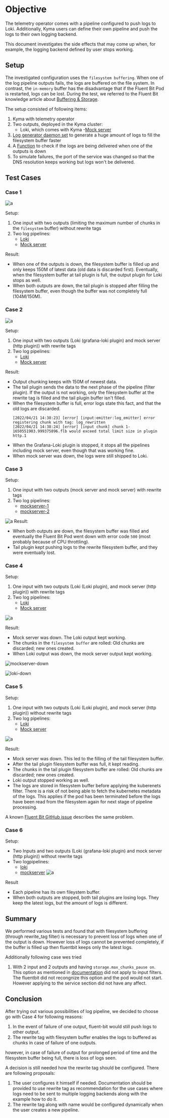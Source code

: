 # Objective

The telemetry operator comes with a pipeline configured to push logs to Loki. Additionally, Kyma users can define their own pipeline and push the logs to their own logging backend.

This document investigates the side effects that may come up when, for example, the logging backend defined by  user stops working.

## Setup

The investigated configuration uses the `filesystem buffering`. When one of the log pipeline outputs fails, the logs are buffered on the file system. In contrast, the `in-memory` buffer has the disadvantage that if the Fluent Bit Pod is restarted, logs can be lost. During the test, we referred to the Fluent Bit knowledge article about [Buffering & Storage](https://docs.fluentbit.io/manual/administration/buffering-and-storage).

The setup consisted of following items:
1. Kyma with telemetry operator
2. Two outputs, deployed in the Kyma cluster:
    - Loki, which comes with Kyma
    -[Mock server](./assets/logpipeline-invstigation/mock-server.yaml)
3. [Log generator daemon set](./assets/logpipeline-invstigation/log-generator.yaml) to generate a huge amount of logs to fill the filesystem buffer faster
4. A [Function](./assets/logpipeline-invstigation/func.js) to check if the logs are being delivered when one of the outputs is down
5. To simulate failures, the port of the service was changed so that the DNS resolution keeps working but logs won't be delivered.

## Test Cases

### Case 1
![a](./assets/logpipeline-invstigation/case-1/case-1.svg)

Setup:
1. One input with two outputs (limiting the maximum number of chunks in the `filesystem` buffer) without rewrite tags
2. Two log pipelines:
   - [Loki](./assets/logpipeline-invstigation/case-1/loki.yaml)
   - [Mock server](./assets/logpipeline-invstigation/case-1/mockserver.yml)

Result:
- When one of the outputs is down, the filesystem buffer is filled up and only keeps 150M of latest data (old data is discarded first). Eventually, when the filesystem buffer at tail plugin is full, the output plugin for Loki stops as well.
- When both outputs are down, the tail plugin is stopped after filling the filesystem buffer, even though the buffer was not completely full (104M/150M).

### Case 2
![a](./assets/logpipeline-invstigation/case-2/case-2.svg)

Setup:
1. One input with two outputs (Loki (grafana-loki plugin) and mock server (http plugin)) with rewrite tags
2. Two log pipelines:
   - [Loki](./assets/logpipeline-invstigation/case-2/loki.yaml)
   - [Mock server](./assets/logpipeline-invstigation/case-2/mockserver.yml)


Result:
- Output chunking keeps with 150M of newest data.
- The tail plugin sends the data to the next phase of the pipeline (filter plugin). If the output is not working, only the filesystem buffer at the rewrite tag is filled and the tail plugin buffer isn't filled.
- When the filesystem buffer is full, error logs state this fact, and that the old logs are discarded.
    ```unix
    [2022/04/21 14:38:23] [error] [input:emitter:log_emitter] error registering chunk with tag: log_rewritten
    [2022/04/21 14:38:24] [error] [input chunk] chunk 1-1650551903.999375896.flb would exceed total limit size in plugin http.1
    ```
- When the Grafana-Loki plugin is stopped, it stops all the pipelines including mock server, even though that was working fine.
- When mock server was down, the logs were still shipped to Loki.


### Case 3

Setup:
1. One input with two outputs (mock server and mock server) with rewrite tags
2. Two log pipelines:
   - [mockserver-1](./assets/logpipeline-invstigation/case-3/mockserver-1.yml)
   - [mockserver-2](./assets/logpipeline-invstigation/case-3/mockserver-2.yml)

![a](./assets/logpipeline-invstigation/case-3/case-3.svg)
Result:
- When both outputs are down, the filesystem buffer was filled and eventually the Fluent Bit Pod went down with error code `500` (most probably because of CPU throttling).
- Tail plugin kept pushing logs to the rewrite filesystem buffer, and they were eventually lost.
### Case 4
Setup:
1. One input with two outputs (Loki (Loki plugin), and mock server (http plugin)) with rewrite tags
2. Two log pipelines:
   - [Loki](./assets/logpipeline-invstigation/case-4/loki.yml)
   - [Mock server](./assets/logpipeline-invstigation/case-4/mock-server.yml)

![a](./assets/logpipeline-invstigation/case-4/case-4.svg)

Result:
- Mock server was down. The Loki output kept working.
- The chunks in the `filesystem buffer` are rolled: Old chunks are discarded; new ones created.
- When Loki output was down, the mock server output kept working.

![mockserver-down](/assets/logpipeline-invstigation/case-4/dashboard-mock-down.png)


![loki-down](/assets/logpipeline-invstigation/case-4/dashboard-loki-down.png)

### Case 5
Setup:
1. One input with two outputs (Loki (Loki plugin), and mock server (http plugin)) without rewrite tags
2. Two log pipelines:
   - [Loki](./assets/logpipeline-invstigation/case-5/loki.yml)
   - [Mock server](./assets/logpipeline-invstigation/case-5/mock-server.yml)

![a](./assets/logpipeline-invstigation/case-5/case-5.svg)

Result:
- Mock server was down. This led to the filling of the tail filesystem buffer.
- After the tail plugin filesystem buffer was full, it kept reading.
- The chunks in the tail plugin filesystem buffer are rolled: Old chunks are discarded; new ones created.
- Loki output stopped working as well.
- The logs are stored in filesystem buffer before applying the kuberenets filter. There is a risk of not being able to fetch the kubernetes metadata of the logs. This applies if the pod has been terminated before the logs have been read from the filesystem again for next stage of pipeline processing.


A known [Fluent Bit GitHub issue](https://github.com/fluent/fluent-bit/issues/4373) describes the same problem.

### Case 6
Setup:
- Two Inputs and two outputs (Loki (grafana-loki plugin) and mock server (http plugin)) without rewrite tags
- Two logpipelines: 
  - [loki](./assets/logpipeline-invstigation/case-6/loki.yml)
  - [mockserver](./assets/logpipeline-invstigation/case-6/mock-server.yml)
![a](./assets/logpipeline-invstigation/case-6/case-6.svg)

Result
- Each pipeline has its own fileystem buffer.
- When both outputs are stopped, both tail plugins are losing logs. They keep the latest logs, but the amount of logs is different.


## Summary
We performed various tests and found that with filesystem buffering (through rewrite_tag filter) is necessary to prevent loss of logs when one of the output is down. However loss of logs cannot be prevented completely, if the buffer is filled up then fluentbit keeps only the latest logs.

Additionally following case wes tried
1. With 2 input and 2 outputs and having `storage.max_chunks_pause on`. This option as mentioned in [documentation](https://docs.fluentbit.io/manual/administration/buffering-and-storage#input-section-configuration) did not apply to input filters. The fluentbit did not recongnize this option and the pod would not start. However applying to the service section did not have any affect.

## Conclusion
After trying out various possibilities of log pipeline, we decided to choose go with Case 4 for following reasons:
1. In the event of failure of one output, fluent-bit would still push logs to other output.
2. The rewrite tag with filesystem buffer enables the logs to buffered as chunks in case of failure of one outputs.

however, in case of failure of output for prolonged period of time and the filesystem buffer being full, there is loss of logs seen.

A decision is still needed how the rewrite tag should be configured. There are following proposals:
1. The user configures it himself if needed. Documentation should be provided to use rewrite tag as recommendation for the use cases where logs need to be sent to multiple logging backends along with the example how to do it.
2. The rewrite tag along with name would be configured dynamically when the user creates a new pipeline.

